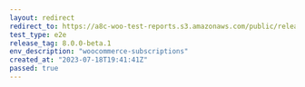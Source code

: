 ```yaml
---
layout: redirect
redirect_to: https://a8c-woo-test-reports.s3.amazonaws.com/public/release/8.0.0-beta.1/woocommerce-subscriptions/e2e/index.html
test_type: e2e
release_tag: 8.0.0-beta.1
env_description: "woocommerce-subscriptions"
created_at: "2023-07-18T19:41:41Z"
passed: true
---
```

